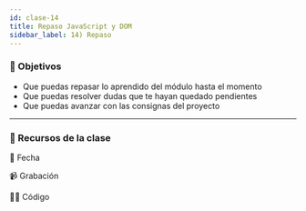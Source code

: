 ```yaml
---
id: clase-14
title: Repaso JavaScript y DOM
sidebar_label: 14) Repaso
---
```


### 🏁 Objetivos

- Que puedas repasar lo aprendido del módulo hasta el momento
- Que puedas resolver dudas que te hayan quedado pendientes
- Que puedas avanzar con las consignas del proyecto

---

### 🚀 Recursos de la clase

📆 Fecha

📹 Grabación

👩‍💻 Código
